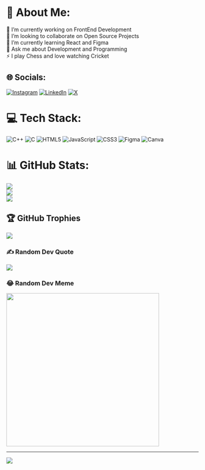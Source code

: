 # 💫 About Me:
🔭 I’m currently working on FrontEnd Development<br>👯 I’m looking to collaborate on Open Source Projects<br>🌱 I’m currently learning React and Figma<br>💬 Ask me about Development and Programming<br>⚡ I play Chess and love watching Cricket


## 🌐 Socials:
[![Instagram](https://img.shields.io/badge/Instagram-%23E4405F.svg?logo=Instagram&logoColor=white)](https://instagram.com/amandeep.this.side) [![LinkedIn](https://img.shields.io/badge/LinkedIn-%230077B5.svg?logo=linkedin&logoColor=white)](https://linkedin.com/in/amandeep-singh-linked-in) [![X](https://img.shields.io/badge/X-black.svg?logo=X&logoColor=white)](https://x.com/amanthinksdeep) 

# 💻 Tech Stack:
![C++](https://img.shields.io/badge/c++-%2300599C.svg?style=for-the-badge&logo=c%2B%2B&logoColor=white) ![C](https://img.shields.io/badge/c-%2300599C.svg?style=for-the-badge&logo=c&logoColor=white) ![HTML5](https://img.shields.io/badge/html5-%23E34F26.svg?style=for-the-badge&logo=html5&logoColor=white) ![JavaScript](https://img.shields.io/badge/javascript-%23323330.svg?style=for-the-badge&logo=javascript&logoColor=%23F7DF1E) ![CSS3](https://img.shields.io/badge/css3-%231572B6.svg?style=for-the-badge&logo=css3&logoColor=white) ![Figma](https://img.shields.io/badge/figma-%23F24E1E.svg?style=for-the-badge&logo=figma&logoColor=white) ![Canva](https://img.shields.io/badge/Canva-%2300C4CC.svg?style=for-the-badge&logo=Canva&logoColor=white)
# 📊 GitHub Stats:
![](https://github-readme-stats.vercel.app/api?username=aMan404deep&theme=radical&hide_border=false&include_all_commits=false&count_private=false)<br/>
![](https://github-readme-streak-stats.herokuapp.com/?user=aMan404deep&theme=radical&hide_border=false)<br/>
![](https://github-readme-stats.vercel.app/api/top-langs/?username=aMan404deep&theme=radical&hide_border=false&include_all_commits=false&count_private=false&layout=compact)

## 🏆 GitHub Trophies
![](https://github-profile-trophy.vercel.app/?username=aMan404deep&theme=radical&no-frame=false&no-bg=false&margin-w=4)

### ✍️ Random Dev Quote
![](https://quotes-github-readme.vercel.app/api?type=horizontal&theme=radical)

### 😂 Random Dev Meme
<img src='https://randommeme-five.vercel.app/' style="height: 400px;"/>

---
[![](https://visitcount.itsvg.in/api?id=aMan404deep&icon=0&color=0)](https://visitcount.itsvg.in)

<!-- Proudly created with GPRM ( https://gprm.itsvg.in ) -->
